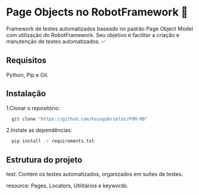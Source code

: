 # Page Objects no RobotFramework 🤖

Framework de testes automatizados baseado no padrão Page Object Model com utilização do RobotFramework. Seu objetivo é facilitar a criação e manutenção de testes automatizados. ✅

## Requisitos
Python, Pip e Git.

## Instalação
1.Clonar o repositório: 
```bash
  git clone "https://github.com/kaiogabrields/POM-RB"
```

2.Instale as dependências:
```bash
  pip install -r requirements.txt
```
## Estrutura do projeto

test: Contém os testes automatizados, organizados em suítes de testes.

resource: Pages, Locators, Utilitários e keywords.
